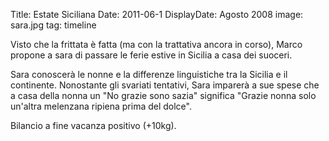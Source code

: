 Title: Estate Siciliana
Date: 2011-06-1
DisplayDate: Agosto 2008
image: sara.jpg
tag: timeline

Visto che la frittata è fatta (ma con la trattativa ancora in corso),
Marco propone a sara di passare le ferie estive in Sicilia a casa dei
suoceri.

Sara conoscerà le nonne e la differenze linguistiche tra la Sicilia e
il continente.  Nonostante gli svariati tentativi, Sara imparerà a sue
spese che a casa della nonna un "No grazie sono sazia" significa
"Grazie nonna solo un'altra melenzana ripiena prima del dolce".

Bilancio a fine vacanza positivo (+10kg).
